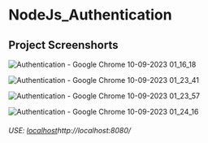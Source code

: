 # NodeJs_Authentication

## Project Screenshorts 

![Authentication - Google Chrome 10-09-2023 01_16_18](https://github.com/archu30/NodeJs_Authentication/assets/68708698/8264b9d3-7973-4e26-8cf1-4564848d05c9)

 ![Authentication - Google Chrome 10-09-2023 01_23_41](https://github.com/archu30/NodeJs_Authentication/assets/68708698/0e3a6ecb-7347-444e-9001-e4144e4c40ad)
 
![Authentication - Google Chrome 10-09-2023 01_23_57](https://github.com/archu30/NodeJs_Authentication/assets/68708698/51ec1026-36a1-4a26-8928-0793e5d4940d)

![Authentication - Google Chrome 10-09-2023 01_24_16](https://github.com/archu30/NodeJs_Authentication/assets/68708698/eadbbd2e-7f69-4323-8047-1b550cb8659e)


######  USE: [localhost](http://localhost:8080/)http://localhost:8080/

